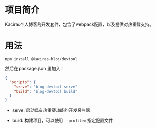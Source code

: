 # 项目简介

Kaciras个人博客的开发套件，包含了webpack配置，以及提供对热重载支持。

# 用法

```shell script
npm install @kaciras-blog/devtool
```

然后在 package.json 里加入：

```json
{
  "scripts": {
    "serve": "blog-devtool serve",
    "build": "blog-devtool build",
  }
}
```

* serve: 启动具有热重载功能的开发服务器

* build: 构建项目，可以使用 `--profile=` 指定配置文件
